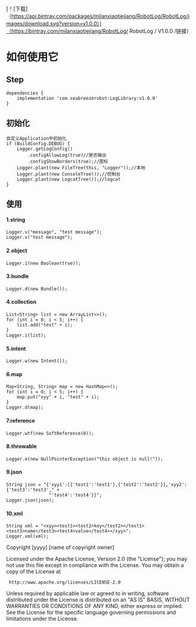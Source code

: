 
[！[下载]（https://api.bintray.com/packages/milanxiaotiejiang/RobotLog/RobotLog/images/download.svg?version=v1.0.0）]（https://bintray.com/milanxiaotiejiang/RobotLog/ RobotLog / V1.0.0 /链接）

# 如何使用它
## Step 
	dependencies { 
		implementation 'com.seabreezerobot:LogLibrary:v1.0.0'
	}

## 初始化
    自定义Application中初始化
	if (BuildConfig.DEBUG) {
        Logger.getLogConfig()
            .configAllowLog(true)//是否输出
            .configShowBorders(true);//图标
        Logger.plant(new FileTree(this, "Logger"));//本地
        Logger.plant(new ConsoleTree());//控制台
        Logger.plant(new LogcatTree());//logcat
    }
    
## 使用
#### 1.string
    Logger.v("message", "test message");
    Logger.v("test message");
  
#### 2.object
    Logger.i(new Boolean(true));
    
#### 3.bundle
    Logger.d(new Bundle());
    
#### 4.collection
    List<String> list = new ArrayList<>();
    for (int i = 0; i < 5; i++) {
        list.add("test" + i);
    }
    Logger.i(list);
    
#### 5.intent
    Logger.w(new Intent());
    
#### 6.map
    Map<String, String> map = new HashMap<>();
    for (int i = 0; i < 5; i++) {
        map.put("xyy" + i, "test" + i);
    }
    Logger.d(map);
    
#### 7.reference
    Logger.wtf(new SoftReference(0));
    
#### 8.throwable
    Logger.e(new NullPointerException("this object is null!"));
    
#### 9.json
    String json = "{'xyy1':[{'test1':'test1'},{'test2':'test2'}],'xyy2':{'test3':'test3'," +
                    "'test4':'test4'}}";
    Logger.json(json);
    
#### 10.xml
    String xml = "<xyy><test1><test2>key</test2></test1><test3>name</test3><test4>value</test4></xyy>";
    Logger.xml(xml);
    
Copyright [yyyy] [name of copyright owner]

   Licensed under the Apache License, Version 2.0 (the "License");
   you may not use this file except in compliance with the License.
   You may obtain a copy of the License at

     http://www.apache.org/licenses/LICENSE-2.0

   Unless required by applicable law or agreed to in writing, software
   distributed under the License is distributed on an "AS IS" BASIS,
   WITHOUT WARRANTIES OR CONDITIONS OF ANY KIND, either express or implied.
   See the License for the specific language governing permissions and
   limitations under the License.
